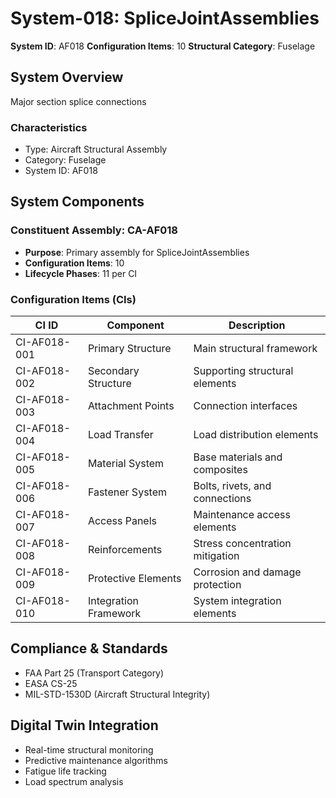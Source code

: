 # System-018: SpliceJointAssemblies

**System ID**: AF018
**Configuration Items**: 10
**Structural Category**: Fuselage

## System Overview

Major section splice connections

### Characteristics
- Type: Aircraft Structural Assembly
- Category: Fuselage
- System ID: AF018

## System Components

### Constituent Assembly: CA-AF018
- **Purpose**: Primary assembly for SpliceJointAssemblies
- **Configuration Items**: 10
- **Lifecycle Phases**: 11 per CI

### Configuration Items (CIs)

| CI ID | Component | Description |
|-------|-----------|-------------|
| CI-AF018-001 | Primary Structure | Main structural framework |
| CI-AF018-002 | Secondary Structure | Supporting structural elements |
| CI-AF018-003 | Attachment Points | Connection interfaces |
| CI-AF018-004 | Load Transfer | Load distribution elements |
| CI-AF018-005 | Material System | Base materials and composites |
| CI-AF018-006 | Fastener System | Bolts, rivets, and connections |
| CI-AF018-007 | Access Panels | Maintenance access elements |
| CI-AF018-008 | Reinforcements | Stress concentration mitigation |
| CI-AF018-009 | Protective Elements | Corrosion and damage protection |
| CI-AF018-010 | Integration Framework | System integration elements |

## Compliance & Standards
- FAA Part 25 (Transport Category)
- EASA CS-25
- MIL-STD-1530D (Aircraft Structural Integrity)

## Digital Twin Integration
- Real-time structural monitoring
- Predictive maintenance algorithms
- Fatigue life tracking
- Load spectrum analysis
